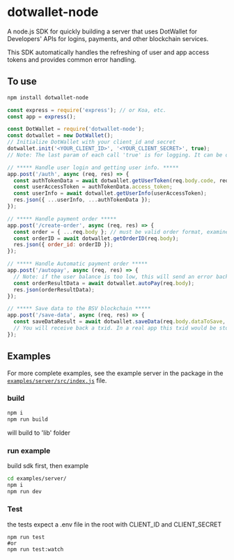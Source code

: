 # dotwallet-node

A node.js SDK for quickly building a server that uses DotWallet for Developers' APIs for logins, payments, and other blockchain services.

This SDK automatically handles the refreshing of user and app access tokens and provides common error handling.

## To use

```bash
npm install dotwallet-node
```

```js
const express = require('express'); // or Koa, etc.
const app = express();

const DotWallet = require('dotwallet-node');
const dotwallet = new DotWallet();
// Initialize DotWallet with your client_id and secret
dotwallet.init('<YOUR_CLIENT_ID>', '<YOUR_CLIENT_SECRET>', true);
// Note: The last param of each call 'true' is for logging. It can be omitted if you don't want to see logs.

// ***** Handle user login and getting user info. *****
app.post('/auth', async (req, res) => {
  const authTokenData = await dotwallet.getUserToken(req.body.code, req.body.redirect_uri);
  const userAccessToken = authTokenData.access_token;
  const userInfo = await dotwallet.getUserInfo(userAccessToken);
  res.json({ ...userInfo, ...authTokenData });
});

// ***** Handle payment order *****
app.post('/create-order', async (req, res) => {
  const order = { ...req.body }; // must be valid order format, examine the IPaymentOrder type, or the dotwallet docs page for format schema
  const orderID = await dotwallet.getOrderID(req.body);
  res.json({ order_id: orderID });
});

// ***** Handle Automatic payment order *****
app.post('/autopay', async (req, res) => {
  // Note: if the user balance is too low, this will send an error back. Redirect the user to move funds to their autopay account, then retry the transaction.
  const orderResultData = await dotwallet.autoPay(req.body);
  res.json(orderResultData);
});

// ***** Save data to the BSV blockchain *****
app.post('/save-data', async (req, res) => {
  const saveDataResult = await dotwallet.saveData(req.body.dataToSave, req.body.userID);
  // You will receive back a txid. In a real app this txid would be stored to DB to later check the saved data on the blockchain
});
```

## Examples

For more complete examples, see the example server in the package in the [`examples/server/src/index.js`](https://github.com/dotwallet/dotwallet-node/blob/main/examples/server/src/index.js) file.

### build

```bash
npm i
npm run build
```

will build to 'lib' folder

### run example

build sdk first, then example

```bash
cd examples/server/
npm i
npm run dev
```

### Test

the tests expect a .env file in the root with CLIENT_ID and CLIENT_SECRET

```
npm run test
#or
npm run test:watch
```
